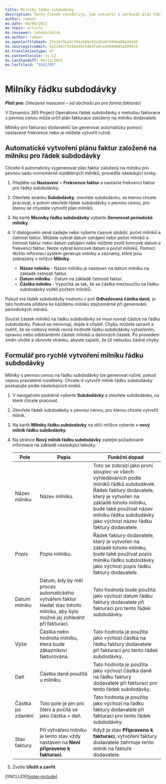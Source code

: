 ```yaml
---
title: Milníky řádku subdodávky
description: Tento článek vysvětluje, jak vytvořit a udržovat plán faktur založený na milnících pro subdodávku s dodavatelem.
author: rumant
ms.date: 08/06/2021
ms.topic: article
ms.reviewer: johnmichalak
ms.author: rumant
ms.openlocfilehash: 2fe26f5ba3c7bbc689c83a2ba67d444a09a264d5
ms.sourcegitcommit: b2224d1f3c0bd4925d647e6ca3960db81a209521
ms.translationtype: HT
ms.contentlocale: cs-CZ
ms.lasthandoff: 08/11/2022
ms.locfileid: "9261785"
---
```

# <a name="subcontract-line-milestones"></a>Milníky řádku subdodávky

_**Platí pro:** Omezené nasazení – od obchodu po pro forma fakturaci_

V Dynamics 365 Project Operations řádek subdodávky s metodou fakturace s pevnou cenou může určit plán fakturace založený na milníku dodavatele.

Milníky pro fakturaci dodavatelů lze generovat automaticky pomocí nastavené frekvence nebo je můžete vytvořit ručně.

## <a name="automatically-create-a-milestone-based-invoice-schedule-for-a-subcontract-line"></a>Automatické vytvoření plánu faktur založené na milníku pro řádek subdodávky

Chcete-li automaticky vygenerovat plán faktur založený na milníku pro pevnou sadu rovnoměrně rozdělených milníků, proveďte následující kroky.

1. Přejděte na **Nastavení** > **Frekvence faktur** a nastavte frekvenci faktur pro řádky subdodávky.
2. Otevřete stránku **Subdodávky**, otevřete subdodávku, se kterou chcete pracovat, a potom otevřete řádek subdodávky s pevnou cenou, pro kterou se chystáte vytvořit plán milníků.
3. Na kartě **Mezníky řádku subdodávky** vyberte **Generovat periodické milníky**.
4. V dialogovém okně zadejte nebo vyberte časové období, počet milníků a četnost faktur. Můžete vybrat datum zahájení nebo počet milníků a četnost faktur nebo datum zahájení nebo můžete zvolit koncové datum a frekvenci faktur. Nelze vybrat koncové datum a počet milníků.
Pomocí těchto informací systém generuje milníky a záznamy, které jsou zobrazeny v mřížce **Milníky**.

   - **Název milníku** - Název milníku je nastaven na datum milníku na základě četnosti faktur.
   - **Datum milníku** - Datum na základě četnosti faktur.
   - **Částka milníku** - Vypočítá se tak, že se částka mezisoučtu na řádku subdodávky vydělí počtem milníků.

Pokud má řádek subdodávky hodnotu v poli **Odhadovaná částka daně**, je tato hodnota přidána ke každému milníku stejnoměrně při generování periodických milníků.

Součet částek milníků na řádku subdodávky se musí rovnat částce na řádku subdodávky. Pokud se nerovnají, dojde k chybě. Chybu můžete opravit a ověřit, že se celkový milník rovná hodnotě řádku subdodávky vytvořením, úpravou nebo odstraněním částek milníků a daňových částek. Po provedení změn uložte a obnovte stránku, abyste zajistili, že již nebudou žádné chyby.

## <a name="manually-create-subcontract-line-milestones"></a>Formulář pro rychlé vytvoření milníku řádku subdodávky

Milníky s pevnou cenou na řádku subdodávky lze generovat ručně, pokud nejsou pravidelně rozděleny. Chcete-li vytvořit milník řádku subdodávky postupujte podle následujících kroků.

1. V navigačním podokně vyberte **Subdodávky** a otevřete subdodávku, na které chcete pracovat.
2. Otevřete řádek subdodávky s pevnou cenou, pro kterou chcete vytvořit milník.
3. Na kartě **Milníky řádku subdodávky** na dílčí mřížce vyberte **+ nový milník řádku subdodávky**.
4. Na stránce **Nový milník řádku subdodávky** zadejte požadované informace na základě následující tabulky.

    | Pole | Popis |Funkční dopad|
    | --- | --- |----------------------|
    | Název milníku | Název milníku. |Toto se zobrazí jako první sloupec ve všech vyhledáváních podle milníků řádků subdodávek. Řádek faktury dodavatele, který je vytvořen na základě tohoto milníku, bude také používat název milníku řádku subdodávky jako výchozí název řádku faktury dodavatele.|
    | Popis | Popis milníku. |Řádek faktury dodavatele, který je vytvořen na základě tohoto milníku, bude také používat popis milníku řádku subdodávky jako výchozí popis řádku faktury dodavatele.|
    | Datum milníku | Datum, kdy by měl proces automatického vytváření faktur hledat stav tohoto milníku, aby bylo možné jej zohlednit při fakturaci.| Tato hodnota bude použita jako výchozí datum řádku faktury dodavatele při fakturaci pro tento řádek subdodávky. |
    | Výše | Částka nebo hodnota milníku, která bude zákazníkovi fakturována. |Tato hodnota je použita jako výchozí částka na řádku faktury dodavatele při fakturaci pro tento řádek subdodávky. |
    | Daň | Částka daně použitá u milníku.| Tato hodnota je použita jako výchozí částka daně na řádku faktury dodavatele při fakturaci pro tento řádek subdodávky. |
    | Částka po zdanění | Toto pole je jen pro čtení a počítá se jako částka + daň.|Tato hodnota je použita jako výchozí na řádku faktury dodavatele při fakturaci pro tento řádek subdodávky. |
    | Stav faktury | Při vytváření milníku je tento stav vždy nastaven na **Není připraveno k fakturaci**.|  Když je stav **Připraveno k fakturaci**, vytvoření faktury dodavatele zahrnuje tento milník na faktuře dodavatele. |

5. Zvolte **Uložit a zavřít**.


[!INCLUDE[footer-include](../../includes/footer-banner.md)]
